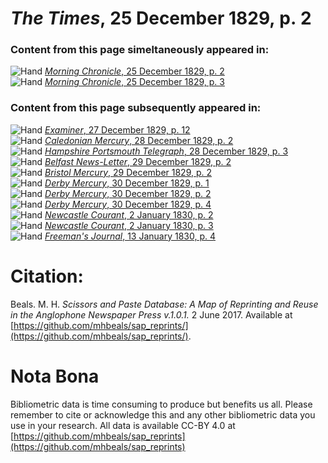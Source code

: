# *The Times*, 25 December 1829, p. 2  
  
### Content from this page simeltaneously appeared in:  
![Hand](http://scissorsandpaste.net/wp-content/uploads/2017/06/smallhandpointer.png) [*Morning Chronicle*, 25 December 1829, p. 2](https://mhbeals.github.io/sap_html/Morning-Chronicle/Morning-Chronicle-25-December-1829-p-2)  
![Hand](http://scissorsandpaste.net/wp-content/uploads/2017/06/smallhandpointer.png) [*Morning Chronicle*, 25 December 1829, p. 3](https://mhbeals.github.io/sap_html/Morning-Chronicle/Morning-Chronicle-25-December-1829-p-3)  
  
### Content from this page subsequently appeared in:  
![Hand](http://scissorsandpaste.net/wp-content/uploads/2017/06/smallhandpointer.png) [*Examiner*, 27 December 1829, p. 12](https://mhbeals.github.io/sap_html/Examiner/Examiner-27-December-1829-p-12)  
![Hand](http://scissorsandpaste.net/wp-content/uploads/2017/06/smallhandpointer.png) [*Caledonian Mercury*, 28 December 1829, p. 2](https://mhbeals.github.io/sap_html/Caledonian-Mercury/Caledonian-Mercury-28-December-1829-p-2)  
![Hand](http://scissorsandpaste.net/wp-content/uploads/2017/06/smallhandpointer.png) [*Hampshire Portsmouth Telegraph*, 28 December 1829, p. 3](https://mhbeals.github.io/sap_html/Hampshire-Portsmouth-Telegraph/Hampshire-Portsmouth-Telegraph-28-December-1829-p-3)  
![Hand](http://scissorsandpaste.net/wp-content/uploads/2017/06/smallhandpointer.png) [*Belfast News-Letter*, 29 December 1829, p. 2](https://mhbeals.github.io/sap_html/Belfast-News-Letter/Belfast-News-Letter-29-December-1829-p-2)  
![Hand](http://scissorsandpaste.net/wp-content/uploads/2017/06/smallhandpointer.png) [*Bristol Mercury*, 29 December 1829, p. 2](https://mhbeals.github.io/sap_html/Bristol-Mercury/Bristol-Mercury-29-December-1829-p-2)  
![Hand](http://scissorsandpaste.net/wp-content/uploads/2017/06/smallhandpointer.png) [*Derby Mercury*, 30 December 1829, p. 1](https://mhbeals.github.io/sap_html/Derby-Mercury/Derby-Mercury-30-December-1829-p-1)  
![Hand](http://scissorsandpaste.net/wp-content/uploads/2017/06/smallhandpointer.png) [*Derby Mercury*, 30 December 1829, p. 2](https://mhbeals.github.io/sap_html/Derby-Mercury/Derby-Mercury-30-December-1829-p-2)  
![Hand](http://scissorsandpaste.net/wp-content/uploads/2017/06/smallhandpointer.png) [*Derby Mercury*, 30 December 1829, p. 4](https://mhbeals.github.io/sap_html/Derby-Mercury/Derby-Mercury-30-December-1829-p-4)  
![Hand](http://scissorsandpaste.net/wp-content/uploads/2017/06/smallhandpointer.png) [*Newcastle Courant*, 2 January 1830, p. 2](https://mhbeals.github.io/sap_html/Newcastle-Courant/Newcastle-Courant-2-January-1830-p-2)  
![Hand](http://scissorsandpaste.net/wp-content/uploads/2017/06/smallhandpointer.png) [*Newcastle Courant*, 2 January 1830, p. 3](https://mhbeals.github.io/sap_html/Newcastle-Courant/Newcastle-Courant-2-January-1830-p-3)  
![Hand](http://scissorsandpaste.net/wp-content/uploads/2017/06/smallhandpointer.png) [*Freeman's Journal*, 13 January 1830, p. 4](https://mhbeals.github.io/sap_html/Freeman's-Journal/Freeman's-Journal-13-January-1830-p-4)  


# Citation: 

Beals. M. H. *Scissors and Paste Database: A Map of Reprinting and Reuse in the Anglophone Newspaper Press v.1.0.1.* 2 June 2017. Available at [https://github.com/mhbeals/sap_reprints/](https://github.com/mhbeals/sap_reprints/). 

# Nota Bona

Bibliometric data is time consuming to produce but benefits us all. Please remember to cite or acknowledge this and any other bibliometric data you use in your research. All data is available CC-BY 4.0 at [https://github.com/mhbeals/sap_reprints](https://github.com/mhbeals/sap_reprints)